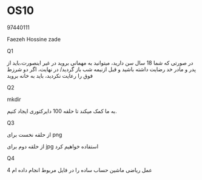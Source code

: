 # OS10

97440111

Faezeh Hossine zade

Q1

در صورتی که شما 18 سال سن دارید، میتوانید به مهمانی بروید
در غیر اینصورت،باید از پدر و مادر خد رضایت داشته باشید و قبل ازنیمه شب باز گردید/ 
در نهایت، اگر دو شرزط فوق را رعایت نکردید، باید به خانه بروید

Q2

mkdir 

به ما کمک میکند تا  حلقه 100 دایرکتوری ایجاد کنیم.

Q3

از حلقه نخست برای png


از حلقه دوم برای jpg 
استفاده خواهیم کرد

Q4

4 عمل ریاضی ماشین حساب ساده را در فایل مربوط انجام داده ام



